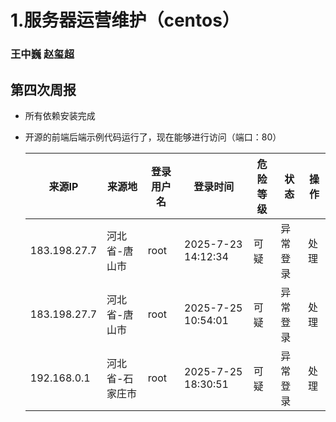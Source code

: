 # 1.服务器运营维护（centos）
### 王中巍 赵玺超
## 第四次周报
- 所有依赖安装完成
- 开源的前端后端示例代码运行了，现在能够进行访问（端口：80）
  
  |来源IP|来源地|登录用户名|登录时间|危险等级|状态|操作|
  |-|-|-|-|-|-|-|
  |183.198.27.7|河北省-唐山市|root|2025-7-23 14:12:34|可疑|异常登录|处理|
  |183.198.27.7|河北省-唐山市|root|2025-7-25 10:54:01|可疑|异常登录|处理|
  |192.168.0.1|河北省-石家庄市|root|2025-7-25 18:30:51|可疑|异常登录|处理|
